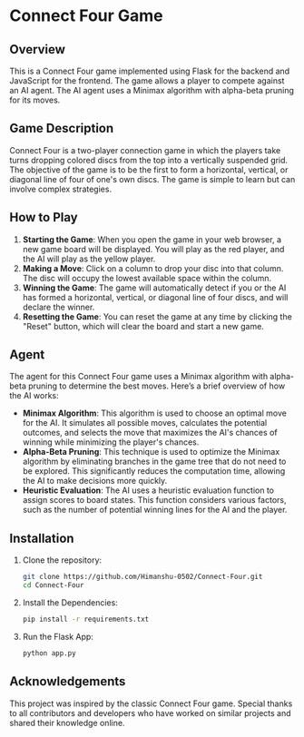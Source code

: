 # Connect Four Game

## Overview

This is a Connect Four game implemented using Flask for the backend and JavaScript for the frontend. The game allows a player to compete against an AI agent. The AI agent uses a Minimax algorithm with alpha-beta pruning for its moves.

## Game Description

Connect Four is a two-player connection game in which the players take turns dropping colored discs from the top into a vertically suspended grid. The objective of the game is to be the first to form a horizontal, vertical, or diagonal line of four of one's own discs. The game is simple to learn but can involve complex strategies.

## How to Play

1. **Starting the Game**: When you open the game in your web browser, a new game board will be displayed. You will play as the red player, and the AI will play as the yellow player.
2. **Making a Move**: Click on a column to drop your disc into that column. The disc will occupy the lowest available space within the column.
3. **Winning the Game**: The game will automatically detect if you or the AI has formed a horizontal, vertical, or diagonal line of four discs, and will declare the winner.
4. **Resetting the Game**: You can reset the game at any time by clicking the "Reset" button, which will clear the board and start a new game.

## Agent

The agent for this Connect Four game uses a Minimax algorithm with alpha-beta pruning to determine the best moves. Here’s a brief overview of how the AI works:

- **Minimax Algorithm**: This algorithm is used to choose an optimal move for the AI. It simulates all possible moves, calculates the potential outcomes, and selects the move that maximizes the AI's chances of winning while minimizing the player's chances.
- **Alpha-Beta Pruning**: This technique is used to optimize the Minimax algorithm by eliminating branches in the game tree that do not need to be explored. This significantly reduces the computation time, allowing the AI to make decisions more quickly.
- **Heuristic Evaluation**: The AI uses a heuristic evaluation function to assign scores to board states. This function considers various factors, such as the number of potential winning lines for the AI and the player.

## Installation

1. Clone the repository:
    ```sh
    git clone https://github.com/Himanshu-0502/Connect-Four.git
    cd Connect-Four
    ```

2. Install the Dependencies:
    ```sh
    pip install -r requirements.txt
    ```

3. Run the Flask App:
    ```sh
    python app.py
    ```

## Acknowledgements

This project was inspired by the classic Connect Four game. Special thanks to all contributors and developers who have worked on similar projects and shared their knowledge online.